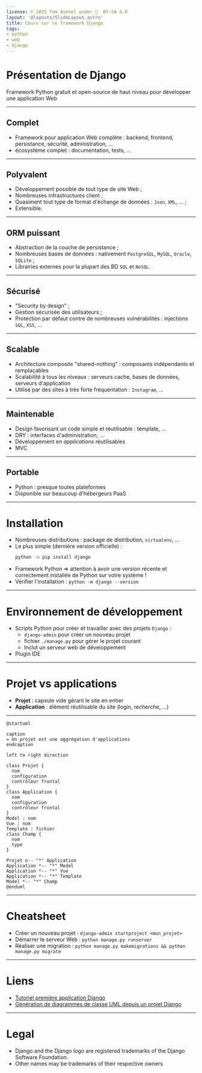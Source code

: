 ```yaml
---
license: © 2025 Tom Avenel under 󰵫  BY-SA 4.0
layout: '@layouts/SlideLayout.astro'
title: Cours sur le framework Django
tags:
- python
- web
- django
---
```


# Présentation de Django

Framework Python gratuit et open-source de haut niveau pour développer une application Web

---

## Complet

- Framework pour application Web complète : backend, frontend, persistance, sécurité, administration, ...
- écosystème complet : documentation, tests, ...

---

## Polyvalent

- Développement possible de tout type de site Web ;
- Nombreuses infrastructures client ;
- Quasiment tout type de format d'échange de données : `Json`, `XML`, ... ;
- Extensible.

---

## ORM puissant

- Abstraction de la couche de persistance ;
- Nombreuses bases de données : nativement `PostgreSQL`, `MySQL`, `Oracle`, `SQLite` ;
- Librairies externes pour la plupart des BD `SQL` et `NoSQL`.

---

## Sécurisé

- "Security by design" ;
- Gestion sécurisée des utilisateurs ;
- Protection par défaut contre de nombreuses vulnérabilités : injections `SQL`, `XSS`, ...

---

## Scalable

- Architecture composite "shared-nothing" : composants indépendants et remplaçables
- Scalabilité à tous les niveaux : serveurs cache, bases de données, serveurs d'application
- Utilisé par des sites à très forte fréquentation : `Instagram`, ...

---

## Maintenable

- Design favorisant un code simple et réutilisable : template, … 
- DRY : interfaces d'administration, …
- Développement en _applications_ réutilisables
- MVC

---

## Portable

- Python : presque toutes plateformes
- Disponible sur beaucoup d'hébergeurs PaaS

---

# Installation

- Nombreuses distributions : package de distribution, `virtualenv`, ...
- Le plus simple (dernière version officielle) :
  ```bash
  python -m pip install django
  ```
- Framework Python => attention à avoir une version récente et correctement installée de Python sur votre système !
- Vérifier l'installation : `python -m django --version`

---

# Environnement de développement

- Scripts Python pour créer et travailler avec des projets `Django` :
  + `django-admin` pour créer un nouveau projet
  + fichier `./manage.py` pour gérer le projet courant
  + Inclut un serveur web de développement
- Plugin IDE

---

# Projet vs applications

- **Projet** : capsule vide gérant le site en entier
- **Application** : élément réutilisable du site (login, recherche, ...)

---

```plantuml
@startuml

caption
= Un projet est une aggrégation d'applications
endcaption

left to right direction

class Projet {
  nom
  configuration
  contrôleur frontal
}
class Application {
  nom
  configuration
  contrôleur frontal
}
Model : nom
Vue : nom
Template : fichier
class Champ {
  nom
  type
}

Projet o-- "*" Application
Application *-- "*" Model
Application *-- "*" Vue
Application *-- "*" Template
Model *-- "*" Champ
@enduml
```

---

# Cheatsheet

- Créer un nouveau projet : `django-admin startproject <mon_projet>`
- Démarrer le serveur Web : `python manage.py runserver`
- Réaliser une migration : `python manage.py makemigrations && python manage.py migrate`

---

<!-- class: liens -->

# Liens

- [Tutoriel première application Django][tuto-django]
- [Génération de diagrammes de classe UML depuis un projet Django][uml]

[tuto-django]: https://docs.djangoproject.com/en/4.2/intro/tutorial01/
[uml]: https://gist.github.com/perrygeo/5380196

---

# Legal

- Django and the Django logo are registered trademarks of the Django Software Foundation.
- Other names may be trademarks of their respective owners


